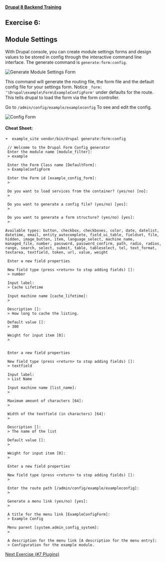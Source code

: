 #### [Drupal 8 Backend Training](README.md)

## Exercise 6:

## Module Settings

With Drupal console, you can create module settings forms and design values to be stored in config through the interactive command line interface. The generate command is `generate:form:config`.

![Generate Module Settings Form](https://user-images.githubusercontent.com/159693/45673815-8add4e00-bae0-11e8-84fd-9e214dd327c3.png)

This command will generate the routing file, the form file and the default config file for your settings form. Notice `_form: '\Drupal\example\Form\ExampleConfigForm'` under defaults for the route. This tells drupal to load the form via the form controller.

Go to `/admin/config/example/exampleconfig` To see and edit the config.

![Config Form](https://user-images.githubusercontent.com/159693/45674699-7c903180-bae2-11e8-80b5-eadd1bd43c9f.png)

#### Cheat Sheet:

```
➜  example_site vendor/bin/drupal generate:form:config

 // Welcome to the Drupal Form Config generator
 Enter the module name [module_filter]:
 > example

 Enter the Form Class name [DefaultForm]:
 > ExampleConfigForm

 Enter the Form id [example_config_form]:
 > 

 Do you want to load services from the container? (yes/no) [no]:
 > 

 Do you want to generate a config file? (yes/no) [yes]:
 > 

 Do you want to generate a form structure? (yes/no) [yes]:
 > 

Available types: button, checkbox, checkboxes, color, date, datelist, datetime, email, entity_autocomplete, field_ui_table, fieldset, file, hidden, image_button, item, language_select, machine_name, managed_file, number, password, password_confirm, path, radio, radios, range, search, select, submit, table, tableselect, tel, text_format, textarea, textfield, token, url, value, weight

 Enter a new field properties

 New field type (press <return> to stop adding fields) []:
 > number

 Input label:
 > Cache Lifetime

 Input machine name [cache_lifetime]:
 > 

 Description []:
 > How long to cache the listing.               

 Default value []:
 > 300

 Weight for input item [0]:
 > 


 Enter a new field properties

 New field type (press <return> to stop adding fields) []:
 > textfield

 Input label:
 > List Name

 Input machine name [list_name]:
 > 

 Maximum amount of characters [64]:
 > 

 Width of the textfield (in characters) [64]:
 > 

 Description []:
 > The name of the list

 Default value []:
 > 

 Weight for input item [0]:
 > 

 Enter a new field properties

 New field type (press <return> to stop adding fields) []:
 > 

 Enter the route path [/admin/config/example/exampleconfig]:
 > 

 Generate a menu link (yes/no) [yes]:
 > 

 A title for the menu link [ExampleConfigForm]:
 > Example Config

 Menu parent [system.admin_config_system]:
 > 

 A description for the menu link [A description for the menu entry]:
 > Configuration for the example module.
```

[Next Exercise (#7 Plugins)](exercise_07-plugins.md)
